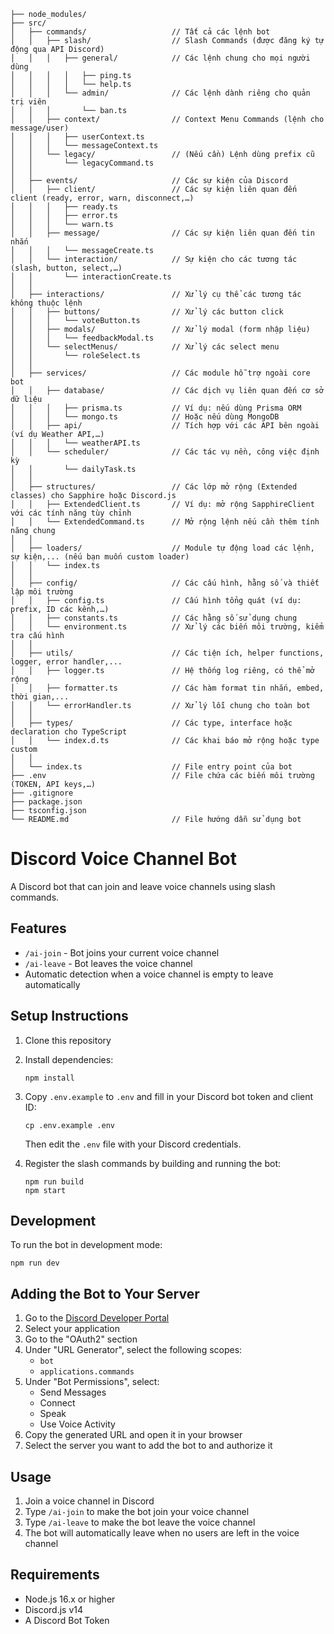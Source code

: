 ```
├── node_modules/
├── src/
│   ├── commands/                   // Tất cả các lệnh bot
│   │   ├── slash/                  // Slash Commands (được đăng ký tự động qua API Discord)
│   │   │   ├── general/            // Các lệnh chung cho mọi người dùng
│   │   │   │   ├── ping.ts
│   │   │   │   └── help.ts
│   │   │   └── admin/              // Các lệnh dành riêng cho quản trị viên
│   │   │       └── ban.ts
│   │   ├── context/                // Context Menu Commands (lệnh cho message/user)
│   │   │   ├── userContext.ts
│   │   │   └── messageContext.ts
│   │   └── legacy/                 // (Nếu cần) Lệnh dùng prefix cũ
│   │       └── legacyCommand.ts
│   │
│   ├── events/                     // Các sự kiện của Discord
│   │   ├── client/                 // Các sự kiện liên quan đến client (ready, error, warn, disconnect,…)
│   │   │   ├── ready.ts
│   │   │   ├── error.ts
│   │   │   └── warn.ts
│   │   ├── message/                // Các sự kiện liên quan đến tin nhắn
│   │   │   └── messageCreate.ts
│   │   └── interaction/            // Sự kiện cho các tương tác (slash, button, select,…)
│   │       └── interactionCreate.ts
│   │
│   ├── interactions/               // Xử lý cụ thể các tương tác không thuộc lệnh
│   │   ├── buttons/                // Xử lý các button click
│   │   │   └── voteButton.ts
│   │   ├── modals/                 // Xử lý modal (form nhập liệu)
│   │   │   └── feedbackModal.ts
│   │   └── selectMenus/            // Xử lý các select menu
│   │       └── roleSelect.ts
│   │
│   ├── services/                   // Các module hỗ trợ ngoài core bot
│   │   ├── database/               // Các dịch vụ liên quan đến cơ sở dữ liệu
│   │   │   ├── prisma.ts           // Ví dụ: nếu dùng Prisma ORM
│   │   │   └── mongo.ts            // Hoặc nếu dùng MongoDB
│   │   ├── api/                    // Tích hợp với các API bên ngoài (ví dụ Weather API,…)
│   │   │   └── weatherAPI.ts
│   │   └── scheduler/              // Các tác vụ nền, công việc định kỳ
│   │       └── dailyTask.ts
│   │
│   ├── structures/                 // Các lớp mở rộng (Extended classes) cho Sapphire hoặc Discord.js
│   │   ├── ExtendedClient.ts       // Ví dụ: mở rộng SapphireClient với các tính năng tùy chỉnh
│   │   └── ExtendedCommand.ts      // Mở rộng lệnh nếu cần thêm tính năng chung
│   │
│   ├── loaders/                    // Module tự động load các lệnh, sự kiện,... (nếu bạn muốn custom loader)
│   │   └── index.ts
│   │
│   ├── config/                     // Các cấu hình, hằng số và thiết lập môi trường
│   │   ├── config.ts               // Cấu hình tổng quát (ví dụ: prefix, ID các kênh,…)
│   │   ├── constants.ts            // Các hằng số sử dụng chung
│   │   └── environment.ts          // Xử lý các biến môi trường, kiểm tra cấu hình
│   │
│   ├── utils/                      // Các tiện ích, helper functions, logger, error handler,...
│   │   ├── logger.ts               // Hệ thống log riêng, có thể mở rộng
│   │   ├── formatter.ts            // Các hàm format tin nhắn, embed, thời gian,...
│   │   └── errorHandler.ts         // Xử lý lỗi chung cho toàn bot
│   │
│   ├── types/                      // Các type, interface hoặc declaration cho TypeScript
│   │   └── index.d.ts              // Các khai báo mở rộng hoặc type custom
│   │
│   └── index.ts                    // File entry point của bot
├── .env                            // File chứa các biến môi trường (TOKEN, API keys,…)
├── .gitignore
├── package.json
├── tsconfig.json
└── README.md                       // File hướng dẫn sử dụng bot
```

# Discord Voice Channel Bot

A Discord bot that can join and leave voice channels using slash commands.

## Features

- `/ai-join` - Bot joins your current voice channel
- `/ai-leave` - Bot leaves the voice channel
- Automatic detection when a voice channel is empty to leave automatically

## Setup Instructions

1. Clone this repository
2. Install dependencies:
   ```
   npm install
   ```
3. Copy `.env.example` to `.env` and fill in your Discord bot token and client ID:
   ```
   cp .env.example .env
   ```
   Then edit the `.env` file with your Discord credentials.

4. Register the slash commands by building and running the bot:
   ```
   npm run build
   npm start
   ```

## Development

To run the bot in development mode:
```
npm run dev
```

## Adding the Bot to Your Server

1. Go to the [Discord Developer Portal](https://discord.com/developers/applications)
2. Select your application
3. Go to the "OAuth2" section
4. Under "URL Generator", select the following scopes:
   - `bot`
   - `applications.commands`
5. Under "Bot Permissions", select:
   - Send Messages
   - Connect
   - Speak
   - Use Voice Activity
6. Copy the generated URL and open it in your browser
7. Select the server you want to add the bot to and authorize it

## Usage

1. Join a voice channel in Discord
2. Type `/ai-join` to make the bot join your voice channel
3. Type `/ai-leave` to make the bot leave the voice channel
4. The bot will automatically leave when no users are left in the voice channel

## Requirements

- Node.js 16.x or higher
- Discord.js v14
- A Discord Bot Token